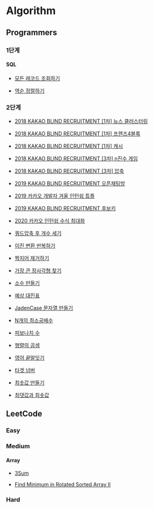 # Algorithm

## Programmers
### 1단계   
#### SQL   
- [모든 레코드 조회하기](https://fomaios.tistory.com/entry/%ED%94%84%EB%A1%9C%EA%B7%B8%EB%9E%98%EB%A8%B8%EC%8A%A4-%EC%9B%94%EA%B0%84-%EC%BD%94%EB%93%9C-%EC%B1%8C%EB%A6%B0%EC%A7%80-%EC%8B%9C%EC%A6%8C1%EC%9D%B4%EC%A7%84-%EB%B3%80%ED%99%98-Swift)  

- [역순 정렬하기](https://fomaios.tistory.com/entry/%ED%94%84%EB%A1%9C%EA%B7%B8%EB%9E%98%EB%A8%B8%EC%8A%A4-%EC%97%AD%EC%88%9C-%EC%A0%95%EB%A0%AC%ED%95%98%EA%B8%B0-SQL)  


### 2단계

- [2018 KAKAO BLIND RECRUITMENT [1차] 뉴스 클러스터링](https://fomaios.tistory.com/entry/2018-KAKAO-BLIND-RECRUITMENT-1%EC%B0%A8-%EB%89%B4%EC%8A%A4-%ED%81%B4%EB%9F%AC%EC%8A%A4%ED%84%B0%EB%A7%81-Swift?category=786838)   

- [2018 KAKAO BLIND RECRUITMENT [1차] 프렌즈4블록](https://fomaios.tistory.com/entry/2018-KAKAO-BLIND-RECRUITMENT1%EC%B0%A8-%ED%94%84%EB%A0%8C%EC%A6%884%EB%B8%94%EB%A1%9D)  

- [2018 KAKAO BLIND RECRUITMENT [1차] 캐시](https://fomaios.tistory.com/entry/2018-KAKAO-BLIND-RECRUITMENT-1%EC%B0%A8-%EC%BA%90%EC%8B%9C-Swift?category=786838)  

- [2018 KAKAO BLIND RECRUITMENT [3차] n진수 게임](https://fomaios.tistory.com/entry/2018-KAKAO-BLIND-RECRUITMENT-3%EC%B0%A8-n%EC%A7%84%EC%88%98-%EA%B2%8C%EC%9E%84-Swift)   

- [2018 KAKAO BLIND RECRUITMENT [3차] 압축](https://fomaios.tistory.com/entry/2018-KAKAO-BLIND-RECRUITMENT-3%EC%B0%A8-n%EC%A7%84%EC%88%98-%EA%B2%8C%EC%9E%84-Swift)   

- [2019 KAKAO BLIND RECRUITMENT 오픈채팅방](https://fomaios.tistory.com/entry/2019-KAKAO-BLIND-RECRUITMENT-%EC%98%A4%ED%94%88%EC%B1%84%ED%8C%85%EB%B0%A9-Swift?category=786838)  

- [2019 카카오 개발자 겨울 인턴쉽 튜플](https://fomaios.tistory.com/entry/2019-%EC%B9%B4%EC%B9%B4%EC%98%A4-%EA%B0%9C%EB%B0%9C%EC%9E%90-%EA%B2%A8%EC%9A%B8-%EC%9D%B8%ED%84%B4%EC%89%BD-%ED%8A%9C%ED%94%8C-Swift?category=786838)  

- [2019 KAKAO BLIND RECRUITMENT 후보키](https://fomaios.tistory.com/entry/2019-KAKAO-BLIND-RECRUITMENT-%ED%9B%84%EB%B3%B4%ED%82%A4-Swift)  

- [2020 카카오 인턴쉽 수식 최대화](https://fomaios.tistory.com/entry/2020-%EC%B9%B4%EC%B9%B4%EC%98%A4-%EC%9D%B8%ED%84%B4%EC%89%BD-%EC%88%98%EC%8B%9D-%EC%B5%9C%EB%8C%80%ED%99%94-Swift-%ED%92%80%EC%9D%B4-%EB%8D%9C%EC%94%80?category=786838)  

- [쿼드압축 후 개수 세기](https://fomaios.tistory.com/entry/2018-KAKAO-BLIND-RECRUITMENT-3%EC%B0%A8-%EC%95%95%EC%B6%95-Swift)  

- [이진 변환 반복하기](https://fomaios.tistory.com/entry/%ED%94%84%EB%A1%9C%EA%B7%B8%EB%9E%98%EB%A8%B8%EC%8A%A4-%EC%9B%94%EA%B0%84-%EC%BD%94%EB%93%9C-%EC%B1%8C%EB%A6%B0%EC%A7%80-%EC%8B%9C%EC%A6%8C1%EC%9D%B4%EC%A7%84-%EB%B3%80%ED%99%98-Swift)  

- [짝지어 제거하기](https://fomaios.tistory.com/entry/%ED%94%84%EB%A1%9C%EA%B7%B8%EB%9E%98%EB%A8%B8%EC%8A%A4-%EC%A7%9D%EC%A7%80%EC%96%B4-%EC%A0%9C%EA%B1%B0%ED%95%98%EA%B8%B0-Swift)  

- [가장 큰 정사각형 찾기](https://fomaios.tistory.com/entry/%ED%94%84%EB%A1%9C%EA%B7%B8%EB%9E%98%EB%A8%B8%EC%8A%A4-%EA%B0%80%EC%9E%A5-%ED%81%B0-%EC%A0%95%EC%82%AC%EA%B0%81%ED%98%95-%EC%B0%BE%EA%B8%B0-Swift?category=786838)   

- [소수 만들기](https://fomaios.tistory.com/entry/%ED%94%84%EB%A1%9C%EA%B7%B8%EB%9E%98%EB%A8%B8%EC%8A%A4-%EC%86%8C%EC%88%98-%EB%A7%8C%EB%93%A4%EA%B8%B0-Swift?category=786838)  

- [예상 대진표](https://fomaios.tistory.com/entry/%ED%94%84%EB%A1%9C%EA%B7%B8%EB%9E%98%EB%A8%B8%EC%8A%A4-%EC%98%88%EC%83%81-%EB%8C%80%EC%A7%84%ED%91%9C-Swift)   

- [JadenCase 문자열 만들기](https://fomaios.tistory.com/entry/%ED%94%84%EB%A1%9C%EA%B7%B8%EB%9E%98%EB%A8%B8%EC%8A%A4-JadenCase-%EB%AC%B8%EC%9E%90%EC%97%B4-%EB%A7%8C%EB%93%A4%EA%B8%B0-Swift?category=786838)   

- [N개의 최소공배수](https://fomaios.tistory.com/entry/%ED%94%84%EB%A1%9C%EA%B7%B8%EB%9E%98%EB%A8%B8%EC%8A%A4-N%EA%B0%9C%EC%9D%98-%EC%B5%9C%EC%86%8C%EA%B3%B5%EB%B0%B0%EC%88%98-Swift?category=786838)  

- [피보나치 수](https://fomaios.tistory.com/entry/%ED%94%84%EB%A1%9C%EA%B7%B8%EB%9E%98%EB%A8%B8%EC%8A%A4-%ED%94%BC%EB%B3%B4%EB%82%98%EC%B9%98-%EC%88%98-Swift?category=786838)  

- [행렬의 곱셈](https://fomaios.tistory.com/entry/%ED%94%84%EB%A1%9C%EA%B7%B8%EB%9E%98%EB%A8%B8%EC%8A%A4-%ED%96%89%EB%A0%AC%EC%9D%98-%EA%B3%B1%EC%85%88-Swift?category=786838)  

- [영어 끝말잇기](https://fomaios.tistory.com/entry/%ED%94%84%EB%A1%9C%EA%B7%B8%EB%9E%98%EB%A8%B8%EC%8A%A4-%EC%98%81%EC%96%B4-%EB%81%9D%EB%A7%90%EC%9E%87%EA%B8%B0-Swift?category=786838)  

- [타겟 넘버](https://fomaios.tistory.com/entry/%ED%94%84%EB%A1%9C%EA%B7%B8%EB%9E%98%EB%A8%B8%EC%8A%A4-%ED%83%80%EA%B2%9F-%EB%84%98%EB%B2%84-Swift?category=786838)  

- [최솟값 만들기](https://fomaios.tistory.com/entry/%ED%94%84%EB%A1%9C%EA%B7%B8%EB%9E%98%EB%A8%B8%EC%8A%A4-%EC%B5%9C%EC%86%9F%EA%B0%92-%EB%A7%8C%EB%93%A4%EA%B8%B0-Swift?category=786838)  

- [최댓값과 최솟값](https://fomaios.tistory.com/entry/%ED%94%84%EB%A1%9C%EA%B7%B8%EB%9E%98%EB%A8%B8%EC%8A%A4-%EC%B5%9C%EB%8C%93%EA%B0%92%EA%B3%BC-%EC%B5%9C%EC%86%9F%EA%B0%92?category=786838)  






## LeetCode 
### Easy   
### Medium   
####    Array   
- [3Sum](https://fomaios.tistory.com/entry/LeetCode-3Sum) 

- [Find Minimum in Rotated Sorted Array II](https://fomaios.tistory.com/entry/Leecode-Find-Minimum-in-Rotated-Sorted-Array-II-Swift?category=786838)

### Hard
